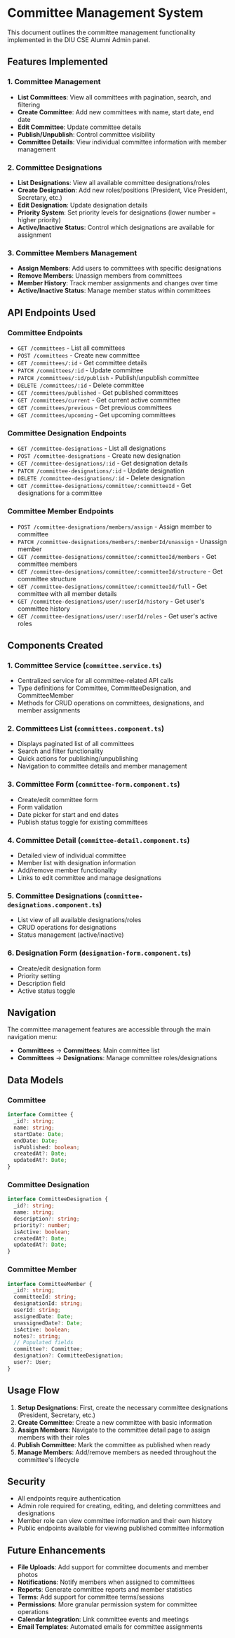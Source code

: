 # Committee Management System

This document outlines the committee management functionality implemented in the DIU CSE Alumni Admin panel.

## Features Implemented

### 1. Committee Management
- **List Committees**: View all committees with pagination, search, and filtering
- **Create Committee**: Add new committees with name, start date, end date
- **Edit Committee**: Update committee details
- **Publish/Unpublish**: Control committee visibility
- **Committee Details**: View individual committee information with member management

### 2. Committee Designations
- **List Designations**: View all available committee designations/roles
- **Create Designation**: Add new roles/positions (President, Vice President, Secretary, etc.)
- **Edit Designation**: Update designation details
- **Priority System**: Set priority levels for designations (lower number = higher priority)
- **Active/Inactive Status**: Control which designations are available for assignment

### 3. Committee Members Management
- **Assign Members**: Add users to committees with specific designations
- **Remove Members**: Unassign members from committees
- **Member History**: Track member assignments and changes over time
- **Active/Inactive Status**: Manage member status within committees

## API Endpoints Used

### Committee Endpoints
- `GET /committees` - List all committees
- `POST /committees` - Create new committee
- `GET /committees/:id` - Get committee details
- `PATCH /committees/:id` - Update committee
- `PATCH /committees/:id/publish` - Publish/unpublish committee
- `DELETE /committees/:id` - Delete committee
- `GET /committees/published` - Get published committees
- `GET /committees/current` - Get current active committee
- `GET /committees/previous` - Get previous committees
- `GET /committees/upcoming` - Get upcoming committees

### Committee Designation Endpoints
- `GET /committee-designations` - List all designations
- `POST /committee-designations` - Create new designation
- `GET /committee-designations/:id` - Get designation details
- `PATCH /committee-designations/:id` - Update designation
- `DELETE /committee-designations/:id` - Delete designation
- `GET /committee-designations/committee/:committeeId` - Get designations for a committee

### Committee Member Endpoints
- `POST /committee-designations/members/assign` - Assign member to committee
- `PATCH /committee-designations/members/:memberId/unassign` - Unassign member
- `GET /committee-designations/committee/:committeeId/members` - Get committee members
- `GET /committee-designations/committee/:committeeId/structure` - Get committee structure
- `GET /committee-designations/committee/:committeeId/full` - Get committee with all member details
- `GET /committee-designations/user/:userId/history` - Get user's committee history
- `GET /committee-designations/user/:userId/roles` - Get user's active roles

## Components Created

### 1. Committee Service (`committee.service.ts`)
- Centralized service for all committee-related API calls
- Type definitions for Committee, CommitteeDesignation, and CommitteeMember
- Methods for CRUD operations on committees, designations, and member assignments

### 2. Committees List (`committees.component.ts`)
- Displays paginated list of all committees
- Search and filter functionality
- Quick actions for publishing/unpublishing
- Navigation to committee details and member management

### 3. Committee Form (`committee-form.component.ts`)
- Create/edit committee form
- Form validation
- Date picker for start and end dates
- Publish status toggle for existing committees

### 4. Committee Detail (`committee-detail.component.ts`)
- Detailed view of individual committee
- Member list with designation information
- Add/remove member functionality
- Links to edit committee and manage designations

### 5. Committee Designations (`committee-designations.component.ts`)
- List view of all available designations/roles
- CRUD operations for designations
- Status management (active/inactive)

### 6. Designation Form (`designation-form.component.ts`)
- Create/edit designation form
- Priority setting
- Description field
- Active status toggle

## Navigation

The committee management features are accessible through the main navigation menu:
- **Committees** → **Committees**: Main committee list
- **Committees** → **Designations**: Manage committee roles/designations

## Data Models

### Committee
```typescript
interface Committee {
  _id?: string;
  name: string;
  startDate: Date;
  endDate: Date;
  isPublished: boolean;
  createdAt?: Date;
  updatedAt?: Date;
}
```

### Committee Designation
```typescript
interface CommitteeDesignation {
  _id?: string;
  name: string;
  description?: string;
  priority?: number;
  isActive: boolean;
  createdAt?: Date;
  updatedAt?: Date;
}
```

### Committee Member
```typescript
interface CommitteeMember {
  _id?: string;
  committeeId: string;
  designationId: string;
  userId: string;
  assignedDate: Date;
  unassignedDate?: Date;
  isActive: boolean;
  notes?: string;
  // Populated fields
  committee?: Committee;
  designation?: CommitteeDesignation;
  user?: User;
}
```

## Usage Flow

1. **Setup Designations**: First, create the necessary committee designations (President, Secretary, etc.)
2. **Create Committee**: Create a new committee with basic information
3. **Assign Members**: Navigate to the committee detail page to assign members with their roles
4. **Publish Committee**: Mark the committee as published when ready
5. **Manage Members**: Add/remove members as needed throughout the committee's lifecycle

## Security

- All endpoints require authentication
- Admin role required for creating, editing, and deleting committees and designations
- Member role can view committee information and their own history
- Public endpoints available for viewing published committee information

## Future Enhancements

- **File Uploads**: Add support for committee documents and member photos
- **Notifications**: Notify members when assigned to committees
- **Reports**: Generate committee reports and member statistics
- **Terms**: Add support for committee terms/sessions
- **Permissions**: More granular permission system for committee operations
- **Calendar Integration**: Link committee events and meetings
- **Email Templates**: Automated emails for committee assignments
